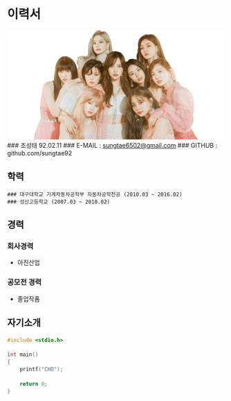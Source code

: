 # 이력서
![twice 사](https://github.com/sungtae92/smart_factory/blob/master/banner.png?raw=true)
	### 조성태 92.02.11
	### E-MAIL : sungtae6502@gmail.com
	### GITHUB : github.com/sungtae92

## 학력

	### 대구대학교 기계자동차공학부 자동차공학전공 (2010.03 ~ 2016.02)
	### 성산고등학교 (2007.03 ~ 2010.02)


## 경력

### 회사경력
- 아진산업

### 공모전 경력
- 졸업작품

## 자기소개
```C++
#include <stdio.h>

int main()
{
	printf("CHO");

	return 0;
}
```
